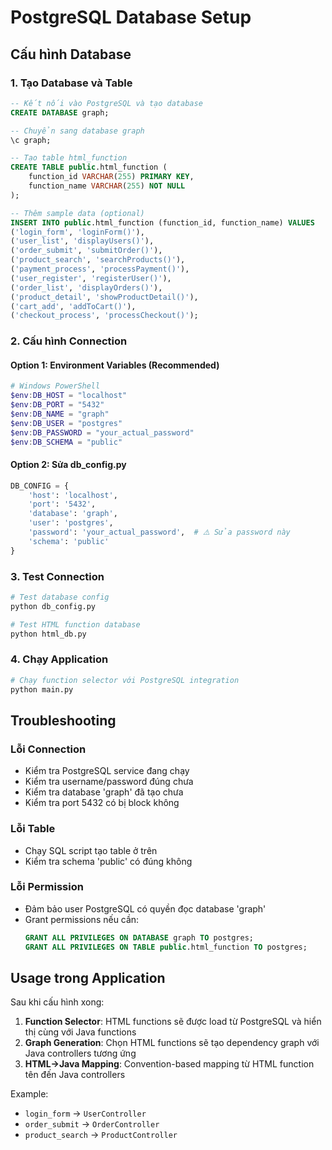 # PostgreSQL Database Setup

## Cấu hình Database

### 1. Tạo Database và Table

```sql
-- Kết nối vào PostgreSQL và tạo database
CREATE DATABASE graph;

-- Chuyển sang database graph
\c graph;

-- Tạo table html_function
CREATE TABLE public.html_function (
    function_id VARCHAR(255) PRIMARY KEY,
    function_name VARCHAR(255) NOT NULL
);

-- Thêm sample data (optional)
INSERT INTO public.html_function (function_id, function_name) VALUES
('login_form', 'loginForm()'),
('user_list', 'displayUsers()'),
('order_submit', 'submitOrder()'),
('product_search', 'searchProducts()'),
('payment_process', 'processPayment()'),
('user_register', 'registerUser()'),
('order_list', 'displayOrders()'),
('product_detail', 'showProductDetail()'),
('cart_add', 'addToCart()'),
('checkout_process', 'processCheckout()');
```

### 2. Cấu hình Connection

#### Option 1: Environment Variables (Recommended)
```powershell
# Windows PowerShell
$env:DB_HOST = "localhost"
$env:DB_PORT = "5432"
$env:DB_NAME = "graph"
$env:DB_USER = "postgres"
$env:DB_PASSWORD = "your_actual_password"
$env:DB_SCHEMA = "public"
```

#### Option 2: Sửa db_config.py
```python
DB_CONFIG = {
    'host': 'localhost',
    'port': '5432',
    'database': 'graph',
    'user': 'postgres',
    'password': 'your_actual_password',  # ⚠️ Sửa password này
    'schema': 'public'
}
```

### 3. Test Connection

```bash
# Test database config
python db_config.py

# Test HTML function database
python html_db.py
```

### 4. Chạy Application

```bash
# Chạy function selector với PostgreSQL integration
python main.py
```

## Troubleshooting

### Lỗi Connection
- Kiểm tra PostgreSQL service đang chạy
- Kiểm tra username/password đúng chưa
- Kiểm tra database 'graph' đã tạo chưa
- Kiểm tra port 5432 có bị block không

### Lỗi Table
- Chạy SQL script tạo table ở trên
- Kiểm tra schema 'public' có đúng không

### Lỗi Permission
- Đảm bảo user PostgreSQL có quyền đọc database 'graph'
- Grant permissions nếu cần:
  ```sql
  GRANT ALL PRIVILEGES ON DATABASE graph TO postgres;
  GRANT ALL PRIVILEGES ON TABLE public.html_function TO postgres;
  ```

## Usage trong Application

Sau khi cấu hình xong:

1. **Function Selector**: HTML functions sẽ được load từ PostgreSQL và hiển thị cùng với Java functions
2. **Graph Generation**: Chọn HTML functions sẽ tạo dependency graph với Java controllers tương ứng
3. **HTML→Java Mapping**: Convention-based mapping từ HTML function tên đến Java controllers

Example:
- `login_form` → `UserController`
- `order_submit` → `OrderController`  
- `product_search` → `ProductController`
